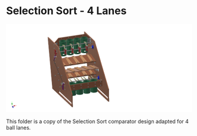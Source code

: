 # Selection Sort - 4 Lanes

![logo](https://github.com/jamesrussellt/Ball-Machine/blob/master/Images/Selection_Assy_4_Lanes.png)

This folder is a copy of the Selection Sort comparator design adapted for 4 ball lanes.
